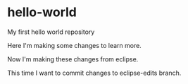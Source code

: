# hello-world
My first hello world repository

Here I'm making some changes to learn more.

Now I'm making these changes from eclipse.

This time I want to commit changes to eclipse-edits branch.
